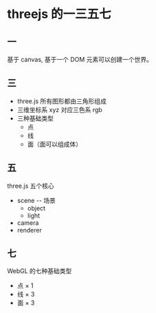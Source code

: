 # threejs 的一三五七

## 一

基于 canvas, 基于一个 DOM 元素可以创建一个世界。

## 三

- three.js 所有图形都由三角形组成
- 三维坐标系 xyz 对应三色系 rgb
- 三种基础类型
  - 点
  - 线
  - 面（面可以组成体）

## 五

three.js 五个核心

- scene -- 场景
  - object
  - light
- camera
- renderer

## 七

WebGL 的七种基础类型

- 点 × 1
- 线 × 3
- 面 × 3
